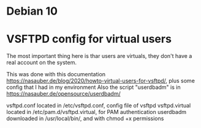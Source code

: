 # Debian 10
<h1>VSFTPD config for virtual users</h1>

The most important thing here is thar users are virtuals, they don't have a real account on the system.

This was done with this documentation https://nasauber.de/blog/2020/howto-virtual-users-for-vsftpd/, plus some config that I had in my environment
Also the script "userdbadm" is in https://nasauber.de/opensource/userdbadm/


vsftpd.conf located in /etc/vsftpd.conf, config file of vsftpd
vsftpd.virtual located in /etc/pam.d/vsftpd.virtual, for PAM authentication
userdbadm downloaded in /usr/local/bin/, and with chmod +x permissions
